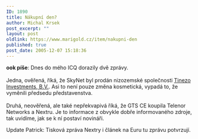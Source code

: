 ```yaml
---
ID: 1890
title: Nákupní den?
author: Michal Krsek
post_excerpt: ""
layout: post
oldlink: https://www.marigold.cz/item/nakupni-den
published: true
post_date: 2005-12-07 15:18:36
---
```

<p><b>ook píše</b>: Dnes do mého ICQ dorazily dvě zprávy. <br />
<br />
Jedna, ověřená, říká, že SkyNet byl prodán nizozemské společnosti <a href="http://www.financninoviny.cz/vyhledavani/index_view.php?id=161236" >Tinezo Investments, B.V.</a>. Asi to není pouze změna kosmetická, vypadá to, že vyměnili předsedu představenstva.<br />
<br />
Druhá, neověřená, ale také nepřekvapivá říká, že GTS CE koupila Telenor
Networks a Nextru. Je to informace z obvykle dobře informovaného
zdroje, tak uvidíme, jak se k ní postaví novináři.</p>

<p>
Update Patrick: Tisková zpráva Nextry i článek na Euru tu zprávu potvrzují. </p>
